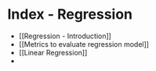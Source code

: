 # Index - Regression

- [[Regression - Introduction]]
- [[Metrics to evaluate regression model]]
- [[Linear Regression]]
- 